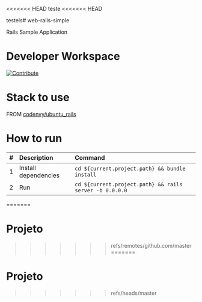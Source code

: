 <<<<<<< HEAD
teste <<<<<<< HEAD

testels# web-rails-simple

Rails Sample Application

# Developer Workspace
[![Contribute](http://beta.codenvy.com/factory/resources/codenvy-contribute.svg)](http://beta.codenvy.com/f?id=zzhxttdbkenczqcx)

# Stack to use

FROM [codenvy/ubuntu_rails](https://hub.docker.com/r/codenvy/ubuntu_rails/)

# How to run

| #       | Description           | Command  |
| :------------- |:-------------| :-----|
| 1      | Install dependencies | `cd ${current.project.path} && bundle install` |
| 2      | Run | `cd ${current.project.path} && rails server -b 0.0.0.0` |
=======
# Projeto
>>>>>>> refs/remotes/github.com/master
=======
# Projeto
>>>>>>> refs/heads/master
